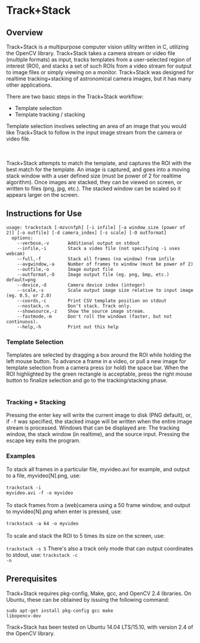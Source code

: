 # Track+Stack

## Overview

Track+Stack is a multipurpose computer vision utility written in C, utilizing the OpenCV library.  Track+Stack takes a camera stream or video file (multiple formats) as input, tracks templates from a user-selected region of interest (ROI), and stacks a set of such ROIs from a video stream for output to image files or simply viewing on a monitor. Track+Stack was designed for realtime tracking+stacking of astronomical camera images, but it has many other applications.

There are two basic steps in the Track+Stack workflow:

* Template selection
* Template tracking / stacking

Template selection involves selecting an area of an image that you would like Track+Stack to follow in the input image stream from the camera or video file.  

<br>
<br>
Track+Stack attempts to match the template, and captures the ROI with the best match for the template.  An image is captured, and goes into a moving stack window with a user defined size (must be power of 2 for realtime algorithm).  Once images are stacked, they can be viewed on screen, or written to files (png, jpg, etc.).  The stacked window can be scaled so it appears larger on the screen.


## Instructions for Use

```
usage: trackstack [-mzvcnfph] [-i infile] [-a window_size (power of 2)] [-o outfile] [-d camera_index] [-s scale] [-O outformat]
  options:                                          
    --verbose,-v       Additional output on stdout
    --infile,-i        Stack a video file (not specifying -i uses webcam)
    --full,-f          Stack all frames (no window) from infile
    --avgwindow,-a     Number of frames to window (must be power of 2)
    --outfile,-o       Image output file
    --outformat,-O     Image output file (eg. png, bmp, etc.) default=png
    --device,-d        Camera device index (integer)
    --scale,-s         Scale output image size relative to input image (eg. 0.5, or 2.0)
    --coords,-c        Print CSV template position on stdout
    --nostack,-n       Don't stack. Track only.
    --showsource,-z    Show the source image stream.
    --fastmode,-m      Don't roll the windows (faster, but not continuous).
    --help,-h          Print out this help
```

### Template Selection

Templates are selected by dragging a box around the ROI while holding the left mouse button.  To advance a frame in a video, or pull a new image for template selection from a camera press (or hold) the space bar.  When the ROI highlighted by the green rectangle is acceptable, press the right mouse button to finalize selection and go to the tracking/stacking phase.<br><br>

### Tracking + Stacking

Pressing the enter key will write the current image to disk (PNG default), or, if <code>-f</code> was specified, the stacked image will be written when the entire image stream is processed. Windows that can be displayed are: The tracking window, the stack window (in realtime), and the source input.   Pressing the escape key exits the program. 

### Examples

To stack all frames in a particular file, myvideo.avi for example, and output to a file, myvideo[N].png, use: <br><br>
<code>trackstack -i myvideo.avi -f -o myvideo</code>
<br><br>
To stack frames from a (web)camera using a 50 frame window, and output to myvideo[N].png when enter is pressed, use:<br><br>
<code>trackstack -a 64 -o myvideo</code> 
<br><br>
To scale and stack the ROI to 5 times its size on the screen, use:<br><br>
<code>trackstack -s 5</code> 
There's also a track only mode that can output coordinates to stdout, use:
<code>trackstack -c -n</code> 
## Prerequisites

Track+Stack requires pkg-config, Make, gcc, and OpenCV 2.4 libraries.  On Ubuntu, these can be obtained by issuing the following command:

<code>sudo apt-get install pkg-config gcc make libopencv-dev</code> 

Track+Stack has been tested on Ubuntu 14.04 LTS/15.10, with version 2.4 of the OpenCV library.    

